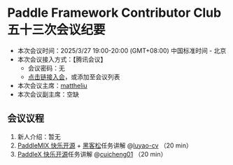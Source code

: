 # Paddle Framework Contributor Club 五十三次会议纪要

- 本次会议时间：2025/3/27 19:00-20:00 (GMT+08:00) 中国标准时间 - 北京
- 本次会议接入方式：【腾讯会议】
  - 会议密码：无
  - [点击链接入会](https://meeting.tencent.com/dm/dpP5YpchA8W6)，或添加至会议列表
- 本次会议主席：[mattheliu](https://github.com/mattheliu)
- 本次会议副主席：空缺

## 会议议程

1. 新人介绍：暂无
2. [PaddleMIX 快乐开源](https://github.com/PaddlePaddle/PaddleMIX/issues/1046) + [黑客松](https://github.com/PaddlePaddle/Paddle/issues/71310)任务讲解 @[luyao-cv](https://github.com/luyao-cv) （20 min）
3. [PaddleX 快乐开源](https://github.com/PaddlePaddle/PaddleX/issues/3557)任务讲解 @[cuicheng01](https://github.com/cuicheng01) （20 min）
